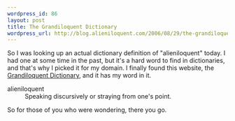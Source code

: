 ```yaml
--- 
wordpress_id: 86
layout: post
title: The Grandiloquent Dictionary
wordpress_url: http://blog.alieniloquent.com/2006/08/29/the-grandiloquent-dictionary/
---
```

So I was looking up an actual dictionary definition of "alieniloquent" today.  I had one at some time in the past, but it's a hard word to find in dictionaries, and that's why I picked it for my domain.  I finally found this website, the <a href="http://www.islandnet.com/~egbird/dict/dict.htm">Grandiloquent Dictionary</a>, and it has my word in it.

<dl><dt>alieniloquent</dt><dd>Speaking discursively or straying from one's point.</dd></dl>

So for those of you who were wondering, there you go.
